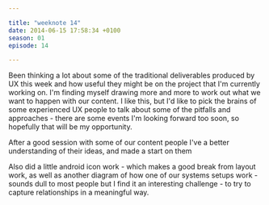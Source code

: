 ```yaml
---

title: "weeknote 14"
date: 2014-06-15 17:58:34 +0100
season: 01
episode: 14

---
```


Been thinking a lot about some of the traditional deliverables produced by UX this week and how useful they might be on the project that I'm currently working on. I'm finding myself drawing more and more to work out what we want to happen with our content. I like this, but I'd like to pick the brains of some experienced UX people to talk about some of the pitfalls and approaches - there are some events I'm looking forward too soon, so hopefully that will be my opportunity.

After a good session with some of our content people I've a better understanding of their ideas, and made a start on them

Also did a little android icon work - which makes a good break from layout work, as well as another diagram of how one of our systems setups work - sounds dull to most people but I find it an interesting challenge - to try to capture relationships in a meaningful way.
